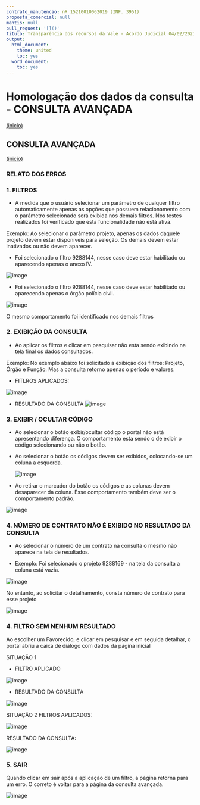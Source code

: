 ```yaml
---
contrato_manutencao: nº 15210010062019 (INF. 3951)
proposta_comercial: null
mantis: null
pull_request: '[]()'
titulo: Transparência dos recursos da Vale - Acordo Judicial 04/02/2021
output:
  html_document:
    theme: united
    toc: yes
  word_document:
    toc: yes
---
```


# Homologação dos dados da consulta - CONSULTA AVANÇADA
<a href="#top">(inicio)</a>

<div class="alert alert-warning">

## CONSULTA AVANÇADA
<a href="#top">(inicio)</a>

 
### RELATO DOS ERROS
### 1. FILTROS 
  
* A medida que o usuário selecionar um parâmetro de qualquer filtro automaticamente apenas as opções que possuem relacionamento com o parâmetro selecionado será exibida nos demais filtros. Nos testes realizados foi verificado que esta funcionalidade não está ativa.
  
Exemplo: Ao selecionar o parâmetro projeto, apenas os dados daquele projeto devem estar disponíveis para seleção. Os demais devem estar inativados ou não devem aparecer. 
  
  - Foi selecionado o filtro 9288144, nesse caso deve estar habilitado ou aparecendo apenas o anexo IV.
  
  ![image](https://user-images.githubusercontent.com/52920939/168069982-9601af3e-da2a-40c3-a425-481ce28c3e23.png)

  - Foi selecionado o filtro 9288144, nesse caso deve estar habilitado ou aparecendo apenas o órgão polícia civil. 
  
  ![image](https://user-images.githubusercontent.com/52920939/168070150-fb0f31fe-79bb-4d21-88ce-df876ff75ef7.png)

O mesmo comportamento foi identificado nos demais filtros
  
### 2. EXIBIÇÃO DA CONSULTA
  
 * Ao aplicar os filtros e clicar em pesquisar não esta sendo exibindo na tela final os dados consultados.
  
Exemplo: No exemplo abaixo foi solicitado a exibição dos filtros: Projeto, Órgão e Função. Mas a consulta retorno apenas o período e valores. 
  
  - FITLROS APLICADOS:
  
  ![image](https://user-images.githubusercontent.com/52920939/168070612-9c68f6dc-f9a3-45b0-b0c9-3b32d6d80d2a.png)

  - RESULTADO DA CONSULTA
  ![image](https://user-images.githubusercontent.com/52920939/168070496-5e8044cf-990a-4077-bfff-62e57d48f5c7.png)

  
### 3. EXIBIR / OCULTAR CÓDIGO
  
 * Ao selecionar o botão exibir/ocultar código o portal não está apresentando diferença. O comportamento esta sendo o de exibir o código selecionando ou não o botão. 
  
- Ao selecionar o botão os códigos devem ser exibidos, colocando-se um coluna a esquerda.
 
  ![image](https://user-images.githubusercontent.com/52920939/168071132-a55695d7-de06-40f8-a9b3-936e0e78c89a.png)

 - Ao retirar o marcador do botão os códigos e as colunas devem desaparecer da coluna. Esse comportamento também deve ser o comportamento padrão.
  
  ![image](https://user-images.githubusercontent.com/52920939/168071312-4e0c1d7c-9159-4dae-b783-3f3a27f7ca52.png)
  
  
  
### 4. NÚMERO DE CONTRATO NÃO É EXIBIDO NO RESULTADO DA CONSULTA
  
 * Ao selecionar o número de um contrato na consulta o mesmo não aparece na tela de resultados.
  
- Exemplo: Foi selecionado o projeto 9288169 - na tela da consulta a coluna está vazia.
  
![image](https://user-images.githubusercontent.com/52920939/168076024-6053d7e0-4c15-4eb9-8854-21bfb7f9493a.png)

No entanto, ao solicitar o detalhamento, consta número de contrato para esse projeto 
  
![image](https://user-images.githubusercontent.com/52920939/168076145-059c24c4-c42a-482a-b4ea-4033711f2e8c.png)

  

### 4. FILTRO SEM NENHUM RESULTADO
  
Ao escolher um Favorecido, e clicar em pesquisar e em seguida detalhar, o portal abriu a caixa de diálogo com dados da página inicial
  
  SITUAÇÃO 1
  
 - FILTRO APLICADO
  
  ![image](https://user-images.githubusercontent.com/52920939/168071825-0b7eea7f-fa1e-4bfa-95e7-536dc981de59.png)

  - RESULTADO DA CONSULTA
  
  ![image](https://user-images.githubusercontent.com/52920939/168071757-ae886c94-82d1-4c47-854e-ffff096df56b.png)
  
  SITUAÇÃO 2
  FILTROS APLICADOS: 
  
  ![image](https://user-images.githubusercontent.com/52920939/168078077-dd06d01c-bd9b-40a8-8727-e2fc13454d06.png)

  RESULTADO DA CONSULTA:
  
  ![image](https://user-images.githubusercontent.com/52920939/168078180-6561a24f-3896-417e-8f60-41958fc8329d.png)
  
  
  ### 5. SAIR
  Quando clicar em sair após a aplicação de um filtro, a página retorna para um erro. O correto é voltar para a página da consulta avançada.
  
  ![image](https://user-images.githubusercontent.com/52920939/168078283-602de1c0-8bf4-4eae-94cf-0e51e66271b6.png)

  

  


